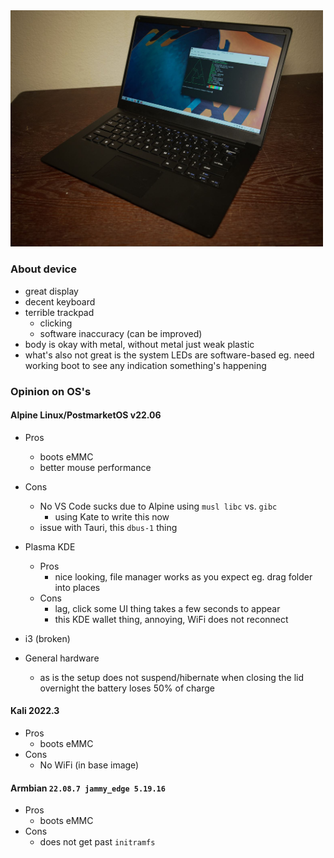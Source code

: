 <img src="./pbp.JPG" width="500" />

### About device

- great display
- decent keyboard
- terrible trackpad
  - clicking
  - software inaccuracy (can be improved)
- body is okay with metal, without metal just weak plastic
- what's also not great is the system LEDs are software-based
  eg. need working boot to see any indication something's happening

### Opinion on OS's

#### Alpine Linux/PostmarketOS v22.06

- Pros
  - boots eMMC
  - better mouse performance
- Cons
  - No VS Code sucks due to Alpine using `musl libc` vs. `gibc`
    - using Kate to write this now
  - issue with Tauri, this `dbus-1` thing

- Plasma KDE
  - Pros
    - nice looking, file manager works as you expect eg. drag folder into places
  - Cons
    - lag, click some UI thing takes a few seconds to appear
    - this KDE wallet thing, annoying, WiFi does not reconnect

- i3 (broken)

- General hardware
  - as is the setup does not suspend/hibernate when closing the lid
    overnight the battery loses 50% of charge

#### Kali 2022.3

- Pros
  - boots eMMC
- Cons
  - No WiFi (in base image)

#### Armbian `22.08.7 jammy_edge 5.19.16`

- Pros
  - boots eMMC
- Cons
  - does not get past `initramfs`
